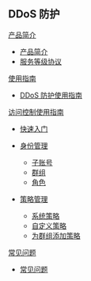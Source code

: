## DDoS 防护

[产品简介]()
 
  * [产品简介](平台服务/DDoS防护/产品简介/DDoS防护产品简介.md)
  * [服务等级协议](平台服务/DDoS防护/产品简介/DDoS防护服务等级协议（SLA）.md)

[使用指南]()

  * [DDoS 防护使用指南](平台服务/DDoS防护/使用指南/DDoS防护使用指南.md)


[访问控制使用指南]()
	
  * [快速入门](平台服务/DDoS防护/访问控制使用指南/访问控制快速入门.md)
  * [身份管理]()

    * [子账号](平台服务/DDoS防护/访问控制使用指南/身份管理/访问控制子账号.md)
    * [群组](平台服务/DDoS防护/访问控制使用指南/身份管理/访问控制群组.md)
    * [角色](平台服务/DDoS防护/访问控制使用指南/身份管理/访问控制角色.md)
  * [策略管理]()
  
    * [系统策略](平台服务/DDoS防护/访问控制使用指南/策略管理/访问控制-系统策略.md)
    * [自定义策略](平台服务/DDoS防护/访问控制使用指南/策略管理/访问控制-自定义策略.md)
    * [为群组添加策略](平台服务/DDoS防护/访问控制使用指南/策略管理/访问控制-为群组添加策略.md)
  

[常见问题]()

  * [常见问题](平台服务/DDoS防护/常见问题/DDoS防护常见问题.md)
